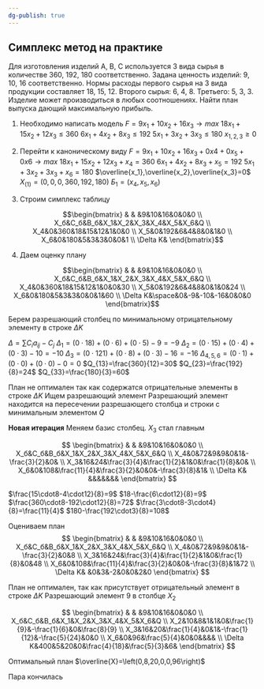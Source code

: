 ```yaml
---
dg-publish: true
---
```


<h2>Симплекс метод на практике</h2>
Для изготовления изделий A, B, C используется 3 вида сырья в количестве 360, 192, 180 соответственно. Задана ценность изделий: 9, 10, 16 соответственно. Нормы расходы первого сырья на 3 вида продукции составляет 18, 15, 12. Второго сырья: 6, 4, 8. Третьего: 5, 3, 3. Изделие может производиться в любых соотношениях. Найти план выпуска дающий максимальную прибыль.

1. Необходимо написать модель
$F=9x_1+10x_2+16x_3 \to max$
$18x_1+15x_2+12x_3\leq360$
$6x_1+4x_2+8x_3\leq192$
$5x_1+3x_2+3x_3\leq180$
$x_{1,2,3}\geq0$

2. Перейти к каноническому виду
$F=9x_1+10x_2+16x_3+0x4+0x_5+0x6\to max$
$18x_1+15x_2+12x_3+x_4=360$
$6x_1+4x_2+8x_3+x_5=192$
$5x_1+3x_2+3x_3 + x_6=180$
$\overline{x_1},\overline{x_2},\overline{x_3}=0$
$X_{(1)}=(0,0,0,360,192,180)$
$Б_1=(x_4,x_5,x_6)$

3. Строим симплекс таблицу

$$\begin{bmatrix}
 & & &9&10&16&0&0&0 \\
X_б&C_б&B_б&X_1&X_2&X_3&X_4&X_5&X_6&Q \\
X_4&0&360&18&15&12&1&0&0 \\
X_5&0&192&6&4&8&0&1&0 \\
X_6&0&180&5&3&3&0&0&1 \\
\Delta K&
\end{bmatrix}$$

4. Даем оценку плану

$$\begin{bmatrix}
 & & &9&10&16&0&0&0 \\
X_б&C_б&B_б&X_1&X_2&X_3&X_4&X_5&X_6&Q \\
X_4&0&360&18&15&12&1&0&0&30 \\
X_5&0&192&6&4&8&0&1&0&24 \\
X_6&0&180&5&3&3&0&0&1&60 \\
\Delta K&\space&0&-9&-10&-16&0&0&0
\end{bmatrix}$$

Берем разрешающий столбец по минимальному отрицательному элементу в строке $\Delta K$

$\Delta=\sum C_ia_{ij}-C_j$
$\Delta_1=(0\cdot18)+(0\cdot6)+(0\cdot5) - 9=-9$
$\Delta_2=(0\cdot15)+(0\cdot4)+(0\cdot3) - 10=-10$
$\Delta_3=(0\cdot121)+(0\cdot8)+(0\cdot3) - 16=-16$
$\Delta_{4,5,6}=(0\cdot1)+(0\cdot0)+(0\cdot0) - 0=0$
$Q_{13}=\frac{360}{12}=30$
$Q_{23}=\frac{192}{8}=24$
$Q_{33}=\frac{180}{3}=60$

План не оптимален так как содержатся отрицательные элементы в строке $\Delta K$
Ищем разрешающий элемент
Разрешающий элемент находится на пересечении разрешающего столбца и строки с минимальным элементом $Q$

**Новая итерация** 
Меняем базис столбец. $X_3$ стал главным


$$
\begin{bmatrix}
 & & &9&10&16&0&0&0 \\
X_б&C_б&B_б&X_1&X_2&X_3&X_4&X_5&X_6&Q \\
X_4&0&72&9&9&0&1&-\frac{3}{2}&0& \\
X_3&16&24&\frac{3}{4}&\frac{1}{2}&1&0&\frac{1}{8}&0& \\
X_6&0&108&\frac{11}{4}&\frac{3}{2}&0&0&-\frac{3}{8}&1& \\
\Delta K& &&&&&&&
\end{bmatrix}
$$

$\frac{15\cdot8-4\cdot12}{8}=9$
$18-\frac{6\cdot12}{8}=9$
$\frac{360\cdot8-192\cdot12}{8}=72$
$\frac{3\cdot8-3\cdot4}{8}=\frac{11}{4}$
$180-\frac{192\cdot3}{8}=108$

Оцениваем план
$$
\begin{bmatrix}
 & & &9&10&16&0&0&0 \\
X_б&C_б&B_б&X_1&X_2&X_3&X_4&X_5&X_6&Q \\
X_4&0&72&9&9&0&1&-\frac{3}{2}&0&8 \\
X_3&16&24&\frac{3}{4}&\frac{1}{2}&1&0&\frac{1}{8}&0&48 \\
X_6&0&108&\frac{11}{4}&\frac{3}{2}&0&0&-\frac{3}{8}&1&72 \\
\Delta K& &0&3&-2&0&0&2&0
\end{bmatrix}
$$

План не оптимален, так как присутствует отрицательный элемент в строке $\Delta K$
Разрешающий элемент 9 в столбце $X_2$

$$
\begin{bmatrix}
 & & &9&10&16&0&0&0 \\
X_б&C_б&B_б&X_1&X_2&X_3&X_4&X_5&X_6&Q \\
X_2&10&8&1&1&0&\frac{1}{9}&-\frac{1}{6}&0&\frac{8}{9} \\
X_3&16&20&\frac{1}{4}&0&1&-\frac{1}{12}&-\frac{5}{24}&0&0 \\
X_6&0&96&\frac{5}{4}&0&0&&&& \\
\Delta K&400&5&20&0&\frac{4}{18}&\frac{5}{3}&6&
\end{bmatrix}
$$

Оптимальный план
$\overline{X}=\left(0,8,20,0,0,96\right)$

Пара кончилась